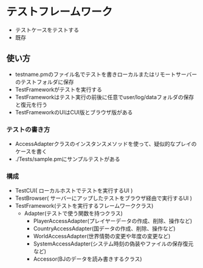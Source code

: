 # テストフレームワーク
 - テストケースをテストする
 - 既存
## 使い方
 - testname.pmのファイル名でテストを書きローカルまたはリモートサーバーのテストフォルダに保存
 - TestFrameworkがテストを実行する
 - TestFrameworkはテスト実行の前後に任意でuser/log/dataフォルダの保存と復元を行う
 - TestFrameworkのUIはCUI版とブラウザ版がある

### テストの書き方
 - AccessAdapterクラスのインスタンスメソッドを使って、疑似的なプレイのケースを書く
 - ./Tests/sample.pmにサンプルテストがある

### 構成
 + TestCUI( ローカルホストでテストを実行するUI  )
 + TestBrowser( サーバーにアップしたテストをブラウザ経由で実行するUI )
 + TestFramework(テストを実行するフレームワーククラス)
   + Adapter(テストで使う関数を持つクラス)
     + PlayerAccessAdapter(プレイヤーデータの作成、削除、操作など)
     + CountryAccessAdapter(国データの作成、削除、操作など)
     + WorldAccessAdapter(世界情勢の変更や年度の変更など)
     + SystemAccessAdapter(システム時刻の偽装やファイルの保存復元など)
     + Accessor(BJのデータを読み書きするクラス)
 
